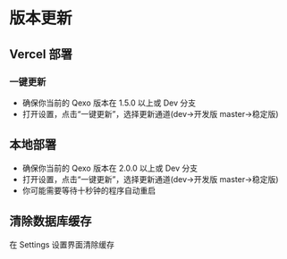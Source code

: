 # 版本更新
## Vercel 部署
### 一键更新
- 确保你当前的 Qexo 版本在 1.5.0 以上或 Dev 分支
- 打开设置，点击“一键更新”，选择更新通道(dev->开发版 master->稳定版)
## 本地部署
- 确保你当前的 Qexo 版本在 2.0.0 以上或 Dev 分支
- 打开设置，点击“一键更新”，选择更新通道(dev->开发版 master->稳定版)
- 你可能需要等待十秒钟的程序自动重启
## 清除数据库缓存
在 Settings 设置界面清除缓存